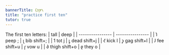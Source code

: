 ```yaml
---
bannerTitle: 𐑖𐑲𐑝𐑾𐑯
title: "practice first ten"
tutor: true
---
```


The first ten letters:
| tall             | deep             |
| ---------------- | ---------------- |
| 𐑐 peep ;         | 𐑚 bib shift+;    |
| 𐑑 tot j          | 𐑛 dead shift+j   |
| 𐑒 kick l         | 𐑜 gag shift+l    |
| 𐑓 fee shift+u    | 𐑝 vow u          |
| 𐑔 thigh shift+o  | 𐑞 they o         |
